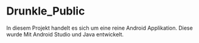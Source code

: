# Drunkle_Public
 In diesem Projekt handelt es sich um eine reine Android Applikation. Diese wurde Mit Android Studio und Java entwickelt. 
